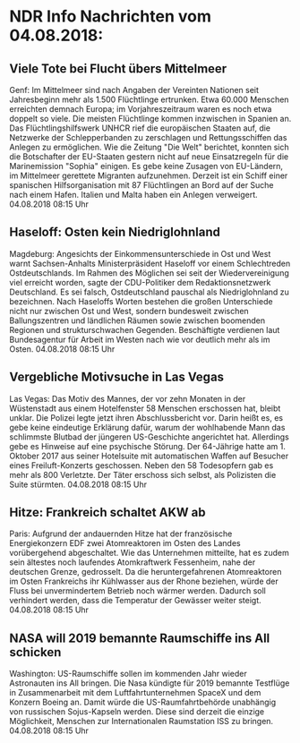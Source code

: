# NDR Info Nachrichten vom 04.08.2018:


## Viele Tote bei Flucht übers Mittelmeer
Genf: Im Mittelmeer sind nach Angaben der Vereinten Nationen seit Jahresbeginn mehr als 1.500 Flüchtlinge ertrunken. Etwa 60.000 Menschen erreichten demnach Europa; im Vorjahreszeitraum waren es noch etwa doppelt so viele. Die meisten Flüchtlinge kommen inzwischen in Spanien an. Das Flüchtlingshilfswerk UNHCR rief die europäischen Staaten auf, die Netzwerke der Schlepperbanden zu zerschlagen und Rettungsschiffen das Anlegen zu ermöglichen. Wie die Zeitung "Die Welt" berichtet, konnten sich die Botschafter der EU-Staaten gestern nicht auf neue Einsatzregeln für die Marinemission "Sophia" einigen. Es gebe keine Zusagen von EU-Ländern, im Mittelmeer gerettete Migranten aufzunehmen. Derzeit ist ein Schiff einer spanischen Hilfsorganisation mit 87 Flüchtlingen an Bord auf der Suche nach einem Hafen. Italien und Malta haben ein Anlegen verweigert. 04.08.2018 08:15 Uhr 

## Haseloff: Osten kein Niedriglohnland
Magdeburg: Angesichts der Einkommensunterschiede in Ost und West warnt Sachsen-Anhalts Ministerpräsident Haseloff vor einem Schlechtreden Ostdeutschlands. Im Rahmen des Möglichen sei seit der Wiedervereinigung viel erreicht worden, sagte der CDU-Politiker dem Redaktionsnetzwerk Deutschland. Es sei falsch, Ostdeutschland pauschal als Niedriglohnland zu bezeichnen. Nach Haseloffs Worten bestehen die großen Unterschiede nicht nur zwischen Ost und West, sondern bundesweit zwischen Ballungszentren und ländlichen Räumen sowie zwischen boomenden Regionen und strukturschwachen Gegenden. Beschäftigte verdienen laut Bundesagentur für Arbeit im Westen nach wie vor deutlich mehr als im Osten. 04.08.2018 08:15 Uhr 

## Vergebliche Motivsuche in Las Vegas
Las Vegas:	Das Motiv des Mannes, der vor zehn Monaten in der Wüstenstadt aus einem Hotelfenster 58 Menschen erschossen hat, bleibt unklar. Die Polizei legte jetzt ihren Abschlussbericht vor. Darin heißt es, es gebe keine eindeutige Erklärung dafür, warum der wohlhabende Mann das schlimmste Blutbad der jüngeren US-Geschichte angerichtet hat. Allerdings gebe es Hinweise auf eine psychische Störung. Der 64-Jährige hatte am 1. Oktober 2017 aus seiner Hotelsuite mit automatischen Waffen auf Besucher eines Freiluft-Konzerts geschossen. Neben den 58 Todesopfern gab es mehr als 800 Verletzte. Der Täter erschoss sich selbst, als Polizisten die Suite stürmten. 04.08.2018 08:15 Uhr 

## Hitze: Frankreich schaltet AKW ab
Paris: Aufgrund der andauernden Hitze hat der französische Energiekonzern EDF zwei Atomreaktoren im Osten des Landes vorübergehend abgeschaltet. Wie das Unternehmen mitteilte, hat es zudem sein ältestes noch laufendes Atomkraftwerk Fessenheim, nahe der deutschen Grenze, gedrosselt. Da die heruntergefahrenen Atomreaktoren im Osten Frankreichs ihr Kühlwasser aus der Rhone beziehen, würde der Fluss bei unvermindertem Betrieb noch wärmer werden. Dadurch soll verhindert werden, dass die Temperatur der Gewässer weiter steigt. 04.08.2018 08:15 Uhr 

## NASA will 2019 bemannte Raumschiffe ins All schicken
Washington: US-Raumschiffe sollen im kommenden Jahr wieder Astronauten ins All bringen. Die Nasa kündigte für 2019 bemannte Testflüge in Zusammenarbeit mit dem Luftfahrtunternehmen SpaceX und dem Konzern Boeing an. Damit würde die US-Raumfahrtbehörde unabhängig von russischen Sojus-Kapseln werden. Diese sind derzeit die einzige Möglichkeit, Menschen zur Internationalen Raumstation ISS zu bringen. 04.08.2018 08:15 Uhr 
